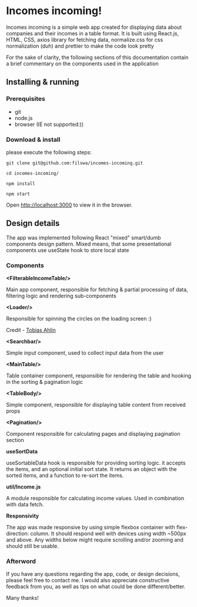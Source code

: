 # Incomes incoming!

Incomes incoming is a simple web app created for displaying data about companies and their incomes in a table format. It is built using React.js, HTML, CSS, axios library for fetching data, normalize.css for css normalization (duh) and prettier to make the code look pretty

For the sake of clarity, the following sections of this documentation contain a brief commentary on the components used in the application

## Installing & running

### Prerequisites

- git
- node.js
- browser (IE not supported:))

### Download & install
please execute the following steps:

`git clone git@github.com:filswa/incomes-incoming.git`

`cd incomes-incoming/`

`npm install`

`npm start`

Open [http://localhost:3000](http://localhost:3000) to view it in the browser.

## Design details

The app was implemented following React "mixed" smart/dumb components design pattern. Mixed means, that some presentational components use useState hook to store local state

### Components

**\<FilterableIncomeTable/>**

Main app component, responsible for fetching & partial processing of data, filtering logic and rendering sub-components

**\<Loader/>**

Responsible for spinning the circles on the loading screen :)

Credit - [Tobias Ahlin](https://tobiasahlin.com/spinkit/)

**\<Searchbar/>**

Simple input component, used to collect input data from the user

**\<MainTable/>**

Table container component, responsible for rendering the table and hooking in the sorting & pagination logic

**\<TableBody/>**

Simple component, responsible for displaying table content from received props

**\<Pagination/>**

Component responsible for calculating pages and displaying pagination section

**useSortData**

useSortableData hook is responsible for providing sorting logic. it accepts the items, and an optional initial sort state. It returns an object with the sorted items, and a function to re-sort the items.

**util/Income.js**

A module responsible for calculating income values. Used in combination with data fetch.

**Responsivity**

The app was made responsive by using simple flexbox container with flex-direction: column. It should respond well with devices using width ~500px and above. Any widths below might require scrolling and/or zooming and should still be usable.

### Afterword

If you have any questions regarding the app, code, or design decisions, please feel free to contact me. I would also appreciate constructive feedback from you, as well as tips on what could be done different/better. 

Many thanks!
